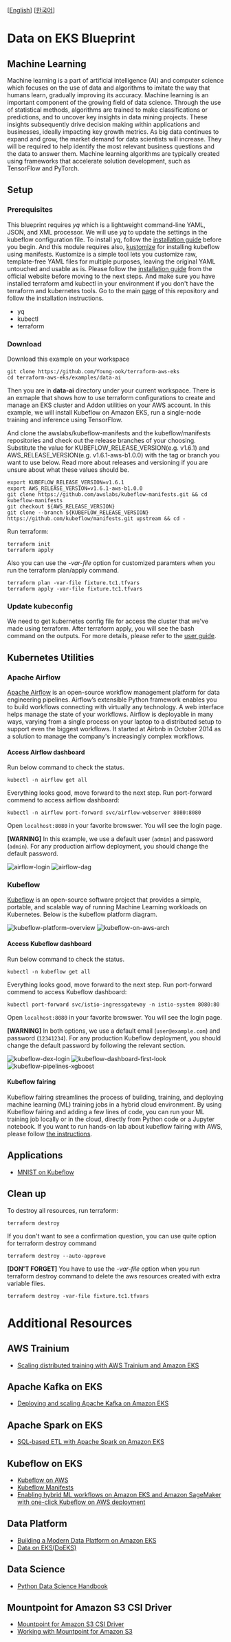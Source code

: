 [[English](README.md)] [[한국어](README.ko.md)]

# Data on EKS Blueprint
## Machine Learning
Machine learning is a part of artificial intelligence (AI) and computer science which focuses on the use of data and algorithms to imitate the way that humans learn, gradually improving its accuracy. Machine learning is an important component of the growing field of data science. Through the use of statistical methods, algorithms are trained to make classifications or predictions, and to uncover key insights in data mining projects. These insights subsequently drive decision making within applications and businesses, ideally impacting key growth metrics. As big data continues to expand and grow, the market demand for data scientists will increase. They will be required to help identify the most relevant business questions and the data to answer them. Machine learning algorithms are typically created using frameworks that accelerate solution development, such as TensorFlow and PyTorch.

## Setup
### Prerequisites
This blueprint requires *yq* which is a lightweight command-line YAML, JSON, and XML processor. We will use *yq* to update the settings in the kubeflow configuration file. To install *yq*, follow the [installation guide](https://github.com/mikefarah/yq#install) before you begin. And this module requires also, [kustomize](https://kustomize.io/) for installing kubeflow using manifests. Kustomize is a simple tool lets you customize raw, template-free YAML files for multiple purposes, leaving the original YAML untouched and usable as is. Please follow the [installation guide](https://kubectl.docs.kubernetes.io/installation/kustomize/binaries/) from the official website before moving to the next steps. And make sure you have installed terraform amd kubectl in your environment if you don't have the terraform and kubernetes tools. Go to the main [page](https://github.com/Young-ook/terraform-aws-eks) of this repository and follow the installation instructions.

* yq
* kubectl
* terraform

### Download
Download this example on your workspace
```
git clone https://github.com/Young-ook/terraform-aws-eks
cd terraform-aws-eks/examples/data-ai
```

Then you are in **data-ai** directory under your current workspace. There is an exmaple that shows how to use terraform configurations to create and manage an EKS cluster and Addon utilities on your AWS account. In this example, we will install Kubeflow on Amazon EKS, run a single-node training and inference using TensorFlow.

And clone the awslabs/kubeflow-manifests and the kubeflow/manifests repositories and check out the release branches of your choosing. Substitute the value for KUBEFLOW_RELEASE_VERSION(e.g. v1.6.1) and AWS_RELEASE_VERSION(e.g. v1.6.1-aws-b1.0.0) with the tag or branch you want to use below. Read more about releases and versioning if you are unsure about what these values should be.

```
export KUBEFLOW_RELEASE_VERSION=v1.6.1
export AWS_RELEASE_VERSION=v1.6.1-aws-b1.0.0
git clone https://github.com/awslabs/kubeflow-manifests.git && cd kubeflow-manifests
git checkout ${AWS_RELEASE_VERSION}
git clone --branch ${KUBEFLOW_RELEASE_VERSION} https://github.com/kubeflow/manifests.git upstream && cd -
```

Run terraform:
```
terraform init
terraform apply
```
Also you can use the *-var-file* option for customized paramters when you run the terraform plan/apply command.
```
terraform plan -var-file fixture.tc1.tfvars
terraform apply -var-file fixture.tc1.tfvars
```

### Update kubeconfig
We need to get kubernetes config file for access the cluster that we've made using terraform. After terraform apply, you will see the bash command on the outputs. For more details, please refer to the [user guide](https://github.com/Young-ook/terraform-aws-eks#generate-kubernetes-config).


## Kubernetes Utilities
### Apache Airflow
[Apache Airflow](https://airflow.apache.org/) is an open-source workflow management platform for data engineering pipelines. Airflow’s extensible Python framework enables you to build workflows connecting with virtually any technology. A web interface helps manage the state of your workflows. Airflow is deployable in many ways, varying from a single process on your laptop to a distributed setup to support even the biggest workflows. It started at Airbnb in October 2014 as a solution to manage the company's increasingly complex workflows.

#### Access Airflow dashboard
Run below command to check the status.
```
kubectl -n airflow get all
```

Everything looks good, move forward to the next step. Run port-forward commend to access airflow dashboard:
```
kubectl -n airflow port-forward svc/airflow-webserver 8080:8080
```

Open `localhost:8080` in your favorite browswer. You will see the login page.

**[WARNING]** In this example, we use a default user (`admin`) and password (`admin`). For any production airflow deployment, you should change the default password.

![airflow-login](../../images/airflow-login.png)
![airflow-dag](../../images/airflow-dag.png)

### Kubeflow
[Kubeflow](https://www.kubeflow.org/) is an open-source software project that provides a simple, portable, and scalable way of running Machine Learning workloads on Kubernetes. Below is the kubeflow platform diagram.

![kubeflow-platform-overview](../../images/kubeflow-platform-overview.png)
![kubeflow-on-aws-arch](../../images/kubeflow-on-aws-arch.png)

#### Access Kubeflow dashboard
Run below command to check the status.
```
kubectl -n kubeflow get all
```

Everything looks good, move forward to the next step. Run port-forward commend to access Kubeflow dashboard:
```
kubectl port-forward svc/istio-ingressgateway -n istio-system 8080:80
```

Open `localhost:8080` in your favorite browswer. You will see the login page.

**[WARNING]** In both options, we use a default email (`user@example.com`) and password (`12341234`). For any production Kubeflow deployment, you should change the default password by following the relevant section.

![kubeflow-dex-login](../../images/kubeflow-dex-login.png)
![kubeflow-dashboard-first-look](../../images/kubeflow-dashboard-first-look.png)
![kubeflow-pipelines-xgboost](../../images/kubeflow-pipelines-xgboost.png)

#### Kubeflow fairing
Kubeflow fairing streamlines the process of building, training, and deploying machine learning (ML) training jobs in a hybrid cloud environment. By using Kubeflow fairing and adding a few lines of code, you can run your ML training job locally or in the cloud, directly from Python code or a Jupyter notebook. If you want to run hands-on lab about kubeflow fairing with AWS, please follow [the instructions](https://www.eksworkshop.com/advanced/420_kubeflow/fairing/).


## Applications
- [MNIST on Kubeflow](./apps/README.md#mnist-on-kubeflow)

## Clean up
To destroy all resources, run terraform:
```
terraform destroy
```

If you don't want to see a confirmation question, you can use quite option for terraform destroy command
```
terraform destroy --auto-approve
```

**[DON'T FORGET]** You have to use the *-var-file* option when you run terraform destroy command to delete the aws resources created with extra variable files.
```
terraform destroy -var-file fixture.tc1.tfvars
```

# Additional Resources
## AWS Trainium
- [Scaling distributed training with AWS Trainium and Amazon EKS](https://aws.amazon.com/blogs/machine-learning/scaling-distributed-training-with-aws-trainium-and-amazon-eks/)

## Apache Kafka on EKS
- [Deploying and scaling Apache Kafka on Amazon EKS](https://aws.amazon.com/blogs/containers/deploying-and-scaling-apache-kafka-on-amazon-eks/)

## Apache Spark on EKS
- [SQL-based ETL with Apache Spark on Amazon EKS](https://github.com/awslabs/sql-based-etl-with-apache-spark-on-amazon-eks)

## Kubeflow on EKS
- [Kubeflow on AWS](https://awslabs.github.io/kubeflow-manifests/docs/about/)
- [Kubeflow Manifests](https://github.com/awslabs/kubeflow-manifests)
- [Enabling hybrid ML workflows on Amazon EKS and Amazon SageMaker with one-click Kubeflow on AWS deployment](https://aws.amazon.com/blogs/machine-learning/enabling-hybrid-ml-workflows-on-amazon-eks-and-amazon-sagemaker-with-one-click-kubeflow-on-aws-deployment/)

## Data Platform
- [Building a Modern Data Platform on Amazon EKS](https://youtu.be/7AHuMNqbR7o)
- [Data on EKS(DoEKS)](https://awslabs.github.io/data-on-eks/docs/introduction/intro)

## Data Science
- [Python Data Science Handbook](https://jakevdp.github.io/PythonDataScienceHandbook/)

## Mountpoint for Amazon S3 CSI Driver
- [Mountpoint for Amazon S3 CSI Driver](https://github.com/awslabs/mountpoint-s3-csi-driver)
- [Working with Mountpoint for Amazon S3](https://docs.aws.amazon.com/AmazonS3/latest/userguide/mountpoint.html)
